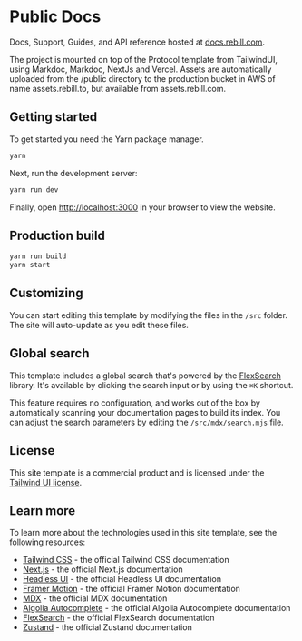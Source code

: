 # Public Docs

Docs, Support, Guides, and API reference hosted at [docs.rebill.com](https://docs.rebill.com).

The project is mounted on top of the Protocol template from TailwindUI, using Markdoc, Markdoc, NextJs and Vercel.
Assets are automatically uploaded from the /public directory to the production bucket in AWS of name assets.rebill.to, but available from assets.rebill.com.

## Getting started

To get started you need the Yarn package manager.

```bash
yarn
```

Next, run the development server:

```bash
yarn run dev
```

Finally, open [http://localhost:3000](http://localhost:3000) in your browser to view the website.

## Production build

```bash
yarn run build
yarn start
```

## Customizing

You can start editing this template by modifying the files in the `/src` folder. The site will auto-update as you edit these files.

## Global search

This template includes a global search that's powered by the [FlexSearch](https://github.com/nextapps-de/flexsearch) library. It's available by clicking the search input or by using the `⌘K` shortcut.

This feature requires no configuration, and works out of the box by automatically scanning your documentation pages to build its index. You can adjust the search parameters by editing the `/src/mdx/search.mjs` file.

## License

This site template is a commercial product and is licensed under the [Tailwind UI license](https://tailwindui.com/license).

## Learn more

To learn more about the technologies used in this site template, see the following resources:

- [Tailwind CSS](https://tailwindcss.com/docs) - the official Tailwind CSS documentation
- [Next.js](https://nextjs.org/docs) - the official Next.js documentation
- [Headless UI](https://headlessui.dev) - the official Headless UI documentation
- [Framer Motion](https://www.framer.com/docs/) - the official Framer Motion documentation
- [MDX](https://mdxjs.com/) - the official MDX documentation
- [Algolia Autocomplete](https://www.algolia.com/doc/ui-libraries/autocomplete/introduction/what-is-autocomplete/) - the official Algolia Autocomplete documentation
- [FlexSearch](https://github.com/nextapps-de/flexsearch) - the official FlexSearch documentation
- [Zustand](https://docs.pmnd.rs/zustand/getting-started/introduction) - the official Zustand documentation
